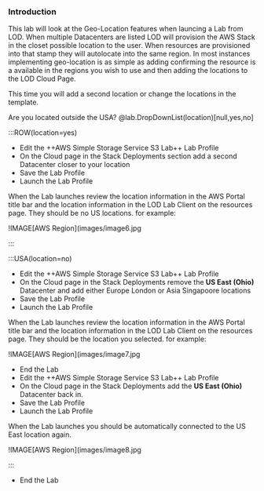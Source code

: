 ### Introduction

This lab will look at the Geo-Location features when launcing a Lab from LOD.  When multiple Datacenters are listed LOD will provision the AWS Stack in the closet possible location to the user.  When resources are provisioned into that stamp they will autolocate into the same region.  In most instances implementing geo-location is as simple as adding confirming the resource is a available in the regions you wish to use and then adding the locations to the LOD Cloud Page.

This time you will add a second location or change the locations in the template.

Are you located outside the USA?  @lab.DropDownList(location)[null,yes,no]

:::ROW(location=yes)

- Edit the ++AWS Simple Storage Service S3 Lab++ Lab Profile
- On the Cloud page in the Stack Deployments section add a second Datacenter closer to your location
- Save the Lab Profile
- Launch the Lab Profile

When the Lab launches review the location information in the AWS Portal title bar and the location information in the LOD Lab Client on the resources page.  They should be no US locations.  for example: 

!IMAGE[AWS Region](images/image6.jpg

:::

:::USA(location=no)

- Edit the ++AWS Simple Storage Service S3 Lab++ Lab Profile
- On the Cloud page in the Stack Deployments remove the **US East (Ohio)** Datacenter and add either Europe London or Asia Singapoore locations
- Save the Lab Profile
- Launch the Lab Profile

When the Lab launches review the location information in the AWS Portal title bar and the location information in the LOD Lab Client on the resources page.  They should be the location you selected.  for example: 

!IMAGE[AWS Region](images/image7.jpg

- End the Lab
- Edit the ++AWS Simple Storage Service S3 Lab++ Lab Profile
- On the Cloud page in the Stack Deployments add the **US East (Ohio)** Datacenter back in.
- Save the Lab Profile
- Launch the Lab Profile

When the Lab launches you should be automatically connected to the US East location again.

!IMAGE[AWS Region](images/image8.jpg

:::

- End the Lab
